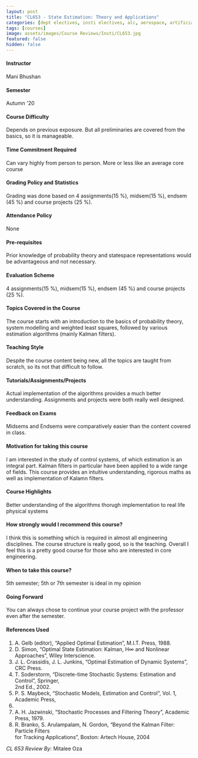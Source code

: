 ```yaml
---
layout: post
title: "CL653 - State Estimation: Theory and Applications"
categories: [dept electives, insti electives, alc, aerospace, artificial intelligence / machine learning, automation, automotive, autonomous systems, computer aided design (cad), control systems, mechanics, robotics, CL]
tags: [courses]
image: assets/images/Course Reviews/Insti/CL653.jpg
featured: false
hidden: false
---
```


#### Instructor
Mani Bhushan

#### Semester
Autumn '20

#### Course Difficulty
Depends on previous exposure. But all preliminaries are covered from the basics, so it is manageable.

#### Time Commitment Required
Can vary highly from person to person. More or less like an average core course

#### Grading Policy and Statistics
Grading was done based on 4 assignments(15 %), midsem(15 %), endsem (45 %) and course projects (25 %). 

#### Attendance Policy
None

#### Pre-requisites
Prior knowledge of probability theory and statespace representations would be advantageous and not necessary.

#### Evaluation Scheme
4 assignments(15 %), midsem(15 %), endsem (45 %) and course projects (25 %). 

#### Topics Covered in the Course
The course starts with an introduction to the basics of probability theory, system modelling and weighted least squares, followed by various estimation algorithms (mainly Kalman filters). 

#### Teaching Style
Despite the course content being new, all the topics are taught from scratch, so its not that difficult to follow. 

#### Tutorials/Assignments/Projects
Actual implementation of the algorithms provides a much better understanding. Assignments and projects were both really well designed. 

#### Feedback on Exams
Midsems and Endsems were comparatively easier than the content covered in class. 

#### Motivation for taking this course
I am interested in the study of control systems, of which estimation is an integral part. Kalman filters in particular have been applied to a wide range of fields. This course provides an intuitive understanding, rigorous maths as well as implementation of Kalamn filters. 

#### Course Highlights
Better understanding of the algorithms thorugh implementation to real life physical systems 

#### How strongly would I recommend this course?
I think this is something which is required in almost all engineering disciplines. The course structure is really good, so is the teaching. Overall I feel this is a pretty good course for those who are interested in core engineering.

#### When to take this course?
5th semester; 5th or 7th semester is ideal in my opinion

#### Going Forward
You can always chose to continue your course project with the professor even after the semester. 

#### References Used
1. A. Gelb (editor), “Applied Optimal Estimation”, M.I.T. Press, 1988.  
2. D. Simon, “Optimal State Estimation: Kalman, H∞ and Nonlinear Approaches”, Wiley Interscience.  
3. J. L. Crassidis, J. L. Junkins, “Optimal Estimation of Dynamic Systems”, CRC Press.  
4. T. Soderstorm, “Discrete-time Stochastic Systems: Estimation and Control”, Springer,  
2nd Ed., 2002.  
5. P. S. Maybeck, “Stochastic Models, Estimation and Control”, Vol. 1, Academic Press,  
1979.  
6. A. H. Jazwinski, “Stochastic Processes and Filtering Theory”, Academic Press, 1979.  
7. R. Branko, S. Arulampalam, N. Gordon, “Beyond the Kalman Filter: Particle Filters  
for Tracking Applications”, Boston: Artech House, 2004

*CL 653 Review By:* Mitalee Oza